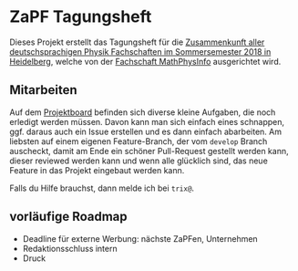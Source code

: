 # ZaPF Tagungsheft

Dieses Projekt erstellt das Tagungsheft für die [Zusammenkunft aller deutschsprachigen Physik Fachschaften im Sommersemester 2018 in Heidelberg](https://www.zapfinhd.de/), welche von der [Fachschaft MathPhysInfo](http://mathphys.info/) ausgerichtet wird.

## Mitarbeiten
Auf dem [Projektboard](https://github.com/FachschaftMathPhys/zapf-tagungsheft/projects/1) befinden sich diverse kleine Aufgaben, die noch erledigt werden müssen. Davon kann man sich einfach eines schnappen, ggf. daraus auch ein Issue erstellen und es dann einfach abarbeiten. Am liebsten auf einem eigenen Feature-Branch, der vom `develop` Branch auscheckt, damit am Ende ein schöner Pull-Request gestellt werden kann, dieser reviewed werden kann und wenn alle glücklich sind, das neue Feature in das Projekt eingebaut werden kann.

Falls du Hilfe brauchst, dann melde ich bei `trix@`.

## vorläufige Roadmap
* Deadline für externe Werbung: nächste ZaPFen, Unternehmen
* Redaktionsschluss intern
* Druck

